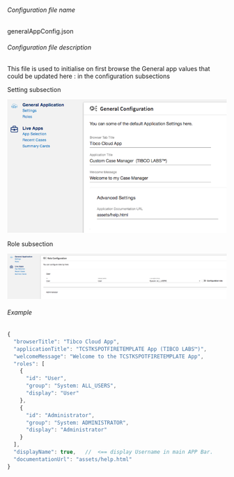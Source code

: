 ###### Configuration file name

generalAppConfig.json

###### Configuration file description

This file is used to initialise on first browse the General app values that could be updated here : in the configuration subsections

Setting subsection

![enter image description here](./generalAppConfig-settings.png)

Role subsection

![enter image description here](./generalAppConfig-roles.png)


###### Example
```javascript
{
  "browserTitle": "Tibco Cloud App",
  "applicationTitle": "TCSTKSPOTFIRETEMPLATE App (TIBCO LABS™)",
  "welcomeMessage": "Welcome to the TCSTKSPOTFIRETEMPLATE App",
  "roles": [
    {
      "id": "User",
      "group": "System: ALL_USERS",
      "display": "User"
    },
    {
      "id": "Administrator",
      "group": "System: ADMINISTRATOR",
      "display": "Administrator"
    }
  ],
  "displayName": true,   //  <== display Username in main APP Bar.
  "documentationUrl": "assets/help.html"
}
```





